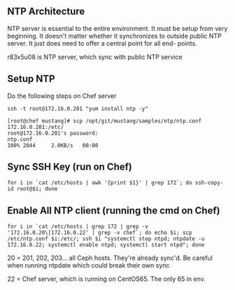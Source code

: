 ## NTP Architecture

NTP server is essential to the entire environment. It must be setup from very beginning. It doesn't matter whether it synchronizes to outside public NTP server. It just does need to offer a central point for all end- points.

r83x5u08 is NTP server, which sync with public NTP service

## Setup NTP
Do the following steps on Chef server

	ssh -t root@172.16.0.201 "yum install ntp -y"

	[root@chef mustang]# scp /opt/git/mustang/samples/ntp/ntp.conf 172.16.0.201:/etc/
	root@172.16.0.201's password: 
	ntp.conf                                                                            100% 2044     2.0KB/s   00:00    

## Sync SSH Key (run on Chef)

	for i in `cat /etc/hosts | awk '{print $1}' | grep 172`; do ssh-copy-id root@$i; done

## Enable All NTP client (running the cmd on Chef)

	for i in `cat /etc/hosts | grep 172 | grep -v '172.16.0.20\|172.16.0.22' | grep -v chef`; do echo $i; scp /etc/ntp.conf $i:/etc/; ssh $i "systemctl stop ntpd; ntpdate -u 172.16.0.22; systemctl enable ntpd; systemctl start ntpd"; done

20 = 201, 202, 203... all Ceph hosts. They're already sync'd. Be careful when running ntpdate which could break their own sync

22 = Chef server, which is running on CentOS65. The only 65 in env.
